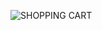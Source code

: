 ![SHOPPING CART](https://github.com/josephgithub23/Shopping-cart/assets/125037114/74e8815f-f6a4-4571-bc11-f8818a4fd5ad)
